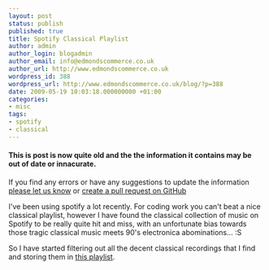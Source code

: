 ```yaml
---
layout: post
status: publish
published: true
title: Spotify Classical Playlist
author: admin
author_login: blogadmin
author_email: info@edmondscommerce.co.uk
author_url: http://www.edmondscommerce.co.uk
wordpress_id: 388
wordpress_url: http://www.edmondscommerce.co.uk/blog/?p=388
date: 2009-05-19 10:03:18.000000000 +01:00
categories:
- misc
tags:
- spotify
- classical
---
```

<div class="oldpost"><h4>This is post is now quite old and the the information it contains may be out of date or innacurate.</h4>
<p>
If you find any errors or have any suggestions to update the information <a href="http://edmondscommerce.github.io/contact-us/index.html">please let us know</a>
or <a href="https://github.com/edmondscommerce/edmondscommerce.github.io">create a pull request on GitHub</a>
</p>
</div>
I've been using spotify a lot recently. For coding work you can't beat a nice classical playlist, however I have found the classical collection of music on Spotify to be really quite hit and miss, with an unfortunate bias towards those tragic classical music meets 90's electronica abominations... :S

So I have started filtering out all the decent classical recordings that I find and storing them in <a href="http://open.spotify.com/user/edmondscommerce/playlist/59TedVz8DyROHll7r7AgZT" rel="nofollow">this playlist</a>.  
